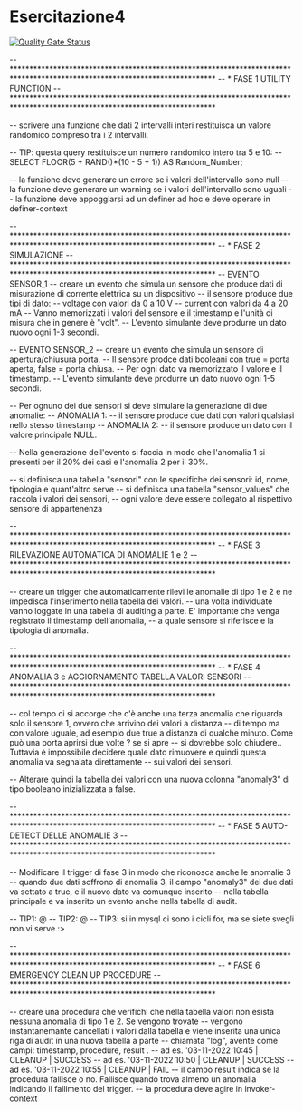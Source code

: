 # Esercitazione4

[![Quality Gate Status](https://sonarcloud.io/api/project_badges/measure?project=java-injection_maxdad-esercitazione4&metric=alert_status)](https://sonarcloud.io/summary/new_code?id=java-injection_maxdad-esercitazione4)




-- ***************************************************************************************************************************
-- *								FASE 1   UTILITY FUNCTION
-- ***************************************************************************************************************************

-- scrivere una funzione che dati 2 intervalli interi restituisca un valore randomico compreso tra i 2 intervalli.

-- TIP: questa query restituisce un numero randomico intero tra 5 e 10:
-- SELECT FLOOR(5 + RAND()*(10 - 5 + 1)) AS Random_Number;

-- la funzione deve generare un errore se i valori dell'intervallo sono null
-- la funzione deve generare un warning se i valori dell'intervallo sono uguali 
-- la funzione deve appoggiarsi ad un definer ad hoc e deve operare in definer-context


-- ***************************************************************************************************************************
-- *								FASE 2   SIMULAZIONE
-- ***************************************************************************************************************************
-- EVENTO SENSOR_1
-- creare un evento che simula un sensore che produce dati di misurazione di corrente elettrica su un dispositivo
-- il sensore produce due tipi di dato:
	-- voltage con valori da 0 a 10 V
	-- current con valori da 4 a 20 mA 
-- Vanno memorizzati i valori del sensore e il timestamp e l'unità di misura che in genere è "volt". 
-- L'evento simulante deve produrre un dato nuovo ogni 1-3 secondi. 

-- EVENTO SENSOR_2
-- creare un evento che simula un sensore di apertura/chiusura porta. 
-- Il sensore prodce dati booleani con true = porta aperta, false = porta chiusa. 
-- Per ogni dato va memorizzato il valore e il timestamp. 
-- L'evento simulante deve produrre un dato nuovo ogni 1-5 secondi. 

-- Per ognuno dei due sensori si deve simulare la generazione di due anomalie:
-- ANOMALIA 1: 
	-- il sensore produce due dati con valori qualsiasi nello stesso timestamp
-- ANOMALIA 2:
	-- il sensore produce un dato con il valore principale NULL. 
    
-- Nella generazione dell'evento si faccia in modo che l'anomalia 1 si presenti per il 20% dei casi e l'anomalia 2 per il 30%. 

-- si definisca una tabella "sensori" con le specifiche dei sensori: id, nome, tipologia e quant'altro serve
-- si definisca una tabella "sensor_values" che raccola i valori dei sensori, 
-- ogni valore deve essere collegato al rispettivo sensore di appartenenza


-- ***************************************************************************************************************************
-- *								FASE 3   RILEVAZIONE AUTOMATICA DI ANOMALIE 1 e 2
-- ***************************************************************************************************************************

-- creare un trigger che automaticamente rilevi le anomalie di tipo 1 e 2 e ne impedisca l'inserimento nella tabella dei valori. 
-- una volta individuate vanno loggate in una tabella di auditing a parte. E' importante che venga registrato il timestamp dell'anomalia, 
-- a quale sensore si riferisce e la tipologia di anomalia. 

-- ***************************************************************************************************************************
-- *								FASE 4   ANOMALIA 3 e AGGIORNAMENTO TABELLA VALORI SENSORI
-- ***************************************************************************************************************************

-- col tempo ci si accorge che c'è anche una terza anomalia che riguarda solo il sensore 1, ovvero che arrivino dei valori a distanza
-- di tempo ma con valore uguale, ad esempio due true a distanza di qualche minuto. Come può una porta aprirsi due volte ? se si apre
-- si dovrebbe solo chiudere.. Tuttavia è impossibile decidere quale dato rimuovere e quindi questa anomalia va segnalata direttamente
-- sui valori dei sensori. 

-- Alterare quindi la tabella dei valori con una nuova colonna "anomaly3" di tipo booleano inizializzata a false. 

-- ***************************************************************************************************************************
-- *								FASE 5   AUTO-DETECT DELLE ANOMALIE 3
-- ***************************************************************************************************************************

-- Modificare il trigger di fase 3 in modo che riconosca anche le anomalie 3
-- quando due dati soffrono di anomalia 3, il campo "anomaly3" dei due dati va settato a true, e il nuovo dato va comunque inserito
-- nella tabella principale e va inserito un evento anche nella tabella di audit. 

-- TIP1: @
-- TIP2: @
-- TIP3: si in mysql ci sono i cicli for, ma se siete svegli non vi serve :>


-- ***************************************************************************************************************************
-- *								FASE 6   EMERGENCY CLEAN UP PROCEDURE
-- ***************************************************************************************************************************

-- creare una procedura che verifichi che nella tabella valori non esista nessuna anomalia di tipo 1 e 2. Se vengono trovate
-- vengono instantanemante cancellati i valori dalla tabella e viene inserita una unica riga di audit in una nuova tabella a parte
-- chiamata "log", avente come campi: timestamp, procedure, result . 
--                  ad es.            '03-11-2022 10:45 | CLEANUP | SUCCESS
--                  ad es.            '03-11-2022 10:50 | CLEANUP | SUCCESS
--                  ad es.            '03-11-2022 10:55 | CLEANUP | FAIL
-- il campo result indica se la procedura fallisce o no. Fallisce quando trova almeno un anomalia indicando il fallimento del trigger. 
-- la procedura deve agire in invoker-context

